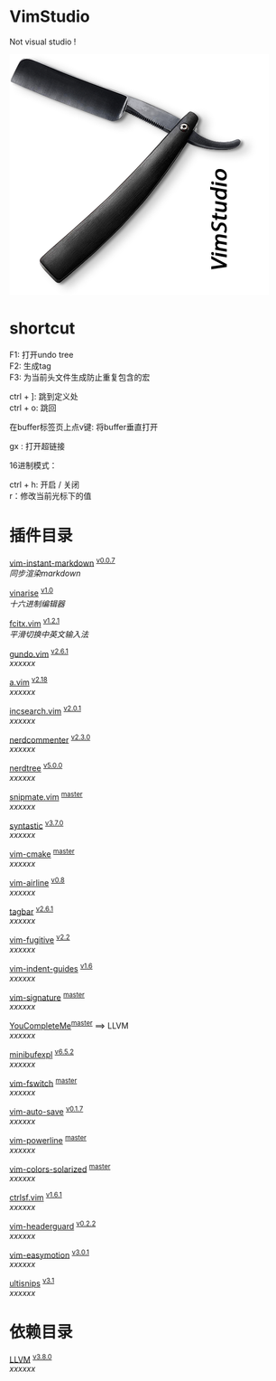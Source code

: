 # VimStudio  
Not visual studio !  

![1](resource/logo_1.png)

# shortcut  

F1: 打开undo tree  
F2: 生成tag  
F3: 为当前头文件生成防止重复包含的宏

ctrl + ]: 跳到定义处  
ctrl + o: 跳回

在buffer标签页上点v键: 将buffer垂直打开

gx : 打开超链接



16进制模式：


ctrl + h: 开启 / 关闭  
r：修改当前光标下的值

# 插件目录

<a name="">[vim-instant-markdown][1-1]</a> 
<sup>[v0.0.7][1-2]</sup>  
*同步渲染markdown*

<a name="">[vinarise][2-1]</a>
<sup>[v1.0][2-2]</sup>  
*十六进制编辑器*

<a name="">[fcitx.vim][3-1]</a>
<sup>[v1.2.1][3-2]</sup>  
*平滑切换中英文输入法*

<a name="">[gundo.vim][4-1]</a>
<sup>[v2.6.1][4-2]</sup>  
*xxxxxx*

<a name="">[a.vim][5-1]</a>
<sup>[v2.18][5-2]</sup>  
*xxxxxx*

<a name="">[incsearch.vim][6-1]</a>
<sup>[v2.0.1][6-2]</sup>  
*xxxxxx*

<a name="">[nerdcommenter][7-1]</a>
<sup>[v2.3.0][7-2]</sup>  
*xxxxxx*

<a name="">[nerdtree][8-1]</a>
<sup>[v5.0.0][8-2]</sup>  
*xxxxxx*

<a name="">[snipmate.vim][9-1]</a>
<sup>[master][9-2]</sup>  
*xxxxxx*

<a name="">[syntastic][10-1]</a>
<sup>[v3.7.0][10-2]</sup>  
*xxxxxx*

<a name="">[vim-cmake][11-1]</a>
<sup>[master][11-2]</sup>  
*xxxxxx*

<a name="">[vim-airline][12-1]</a>
<sup>[v0.8][12-2]</sup>  
*xxxxxx*

<a name="">[tagbar][13-1]</a>
<sup>[v2.6.1][13-2]</sup>  
*xxxxxx*

<a name="">[vim-fugitive][14-1]</a>
<sup>[v2.2][14-2]</sup>  
*xxxxxx*

<a name="">[vim-indent-guides][15-1]</a>
<sup>[v1.6][15-2]</sup>  
*xxxxxx*

<a name="">[vim-signature][16-1]</a>
<sup>[master][16-2]</sup>  
*xxxxxx*

<a name="">[YouCompleteMe][17-1]</a><sup>[master][17-2]</sup> ==> LLVM   
*xxxxxx*

<a name="">[minibufexpl][18-1]</a>
<sup>[v6.5.2][18-2]</sup>  
*xxxxxx*

<a name="">[vim-fswitch][19-1]</a>
<sup>[master][19-2]</sup>  
*xxxxxx*

<a name="">[vim-auto-save][20-1]</a>
<sup>[v0.1.7][20-2]</sup>  
*xxxxxx*

<a name="">[vim-powerline][21-1]</a>
<sup>[master][21-2]</sup>  
*xxxxxx*

<a name="">[vim-colors-solarized][22-1]</a>
<sup>[master][22-2]</sup>  
*xxxxxx*

<a name="">[ctrlsf.vim][23-1]</a>
<sup>[v1.6.1][23-2]</sup>  
*xxxxxx*

<a name="">[vim-headerguard][24-1]</a>
<sup>[v0.2.2][24-2]</sup>  
*xxxxxx*

<a name="">[vim-easymotion][25-1]</a>
<sup>[v3.0.1][25-2]</sup>  
*xxxxxx*

<a name="">[ultisnips][26-1]</a>
<sup>[v3.1][26-2]</sup>  
*xxxxxx*

# 依赖目录   
<a name="">[LLVM][27-1]</a> <sup>[v3.8.0][27-2]</sup>  
*xxxxxx*


	
[1-1]:https://github.com/suan/vim-instant-markdown
[1-2]:https://github.com/suan/vim-instant-markdown/releases/tag/v0.0.7
[2-1]:https://github.com/Shougo/vinarise.vim
[2-2]:https://github.com/Shougo/vinarise.vim/releases/tag/ver.1.0
[3-1]:https://github.com/lilydjwg/fcitx.vim
[3-2]:https://github.com/lilydjwg/fcitx.vim/releases/tag/1.2.1
[4-1]:http://github.com/sjl/gundo.vim.git
[4-2]:https://github.com/sjl/gundo.vim/releases/tag/v2.6.1
[5-1]:https://github.com/vim-scripts/a.vim
[5-2]:https://github.com/vim-scripts/a.vim/releases/tag/2.18
[6-1]:https://github.com/haya14busa/incsearch.vim
[6-2]:https://github.com/haya14busa/incsearch.vim/releases/tag/v2.0.1
[7-1]:https://github.com/scrooloose/nerdcommenter.git
[7-2]:https://github.com/scrooloose/nerdcommenter/releases/tag/2.3.0
[8-1]:https://github.com/scrooloose/nerdtree.git
[8-2]:https://github.com/scrooloose/nerdtree/releases/tag/5.0.0
[9-1]:https://github.com/msanders/snipmate.vim.git
[9-2]:https://github.com/msanders/snipmate.vim.git
[10-1]:https://github.com/scrooloose/syntastic
[10-2]:https://github.com/scrooloose/syntastic/releases/tag/3.7.0
[11-1]:https://github.com/vhdirk/vim-cmake.git
[11-2]:https://github.com/vhdirk/vim-cmake.git
[12-1]:https://github.com/bling/vim-airline
[12-2]:https://github.com/vim-airline/vim-airline/releases/tag/v0.8
[13-1]:https://github.com/majutsushi/tagbar
[13-2]:https://github.com/majutsushi/tagbar/releases/tag/v2.6.1
[14-1]:https://github.com/tpope/vim-fugitive.git
[14-2]:https://github.com/tpope/vim-fugitive/releases/tag/v2.2
[15-1]:https://github.com/nathanaelkane/vim-indent-guides.git
[15-2]:https://github.com/nathanaelkane/vim-indent-guides/releases/tag/1.6
[16-1]:https://github.com/kshenoy/vim-signature
[16-2]:https://github.com/kshenoy/vim-signature
[17-1]:https://github.com/Valloric/YouCompleteMe.git
[17-2]:https://github.com/Valloric/YouCompleteMe.git
[18-1]:https://github.com/fholgado/minibufexpl.vim
[18-2]:https://github.com/fholgado/minibufexpl.vim/releases/tag/v6.5.2
[19-1]:https://github.com/derekwyatt/vim-fswitch.git
[19-2]:https://github.com/derekwyatt/vim-fswitch.git
[20-1]:https://github.com/vim-scripts/vim-auto-save.git
[20-2]:https://github.com/vim-scripts/vim-auto-save/releases/tag/0.1.7
[21-1]:https://github.com/Lokaltog/vim-powerline.git
[21-2]:https://github.com/Lokaltog/vim-powerline.git
[22-1]:https://github.com/altercation/vim-colors-solarized.git
[22-2]:https://github.com/altercation/vim-colors-solarized.git
[23-1]:https://github.com/dyng/ctrlsf.vim.git
[23-2]:https://github.com/dyng/ctrlsf.vim/releases/tag/1.6.1
[24-1]:https://github.com/drmikehenry/vim-headerguard.git
[24-2]:https://github.com/drmikehenry/vim-headerguard/releases/tag/v0.2.2
[25-1]:https://github.com/easymotion/vim-easymotion.git
[25-2]:https://github.com/easymotion/vim-easymotion/releases/tag/v3.0.1
[26-1]:https://github.com/SirVer/ultisnips.git
[26-2]:https://github.com/SirVer/ultisnips/releases/tag/3.1
[27-1]:https://github.com/llvm-mirror/llvm
[27-2]:http://llvm.org/releases/download.html


